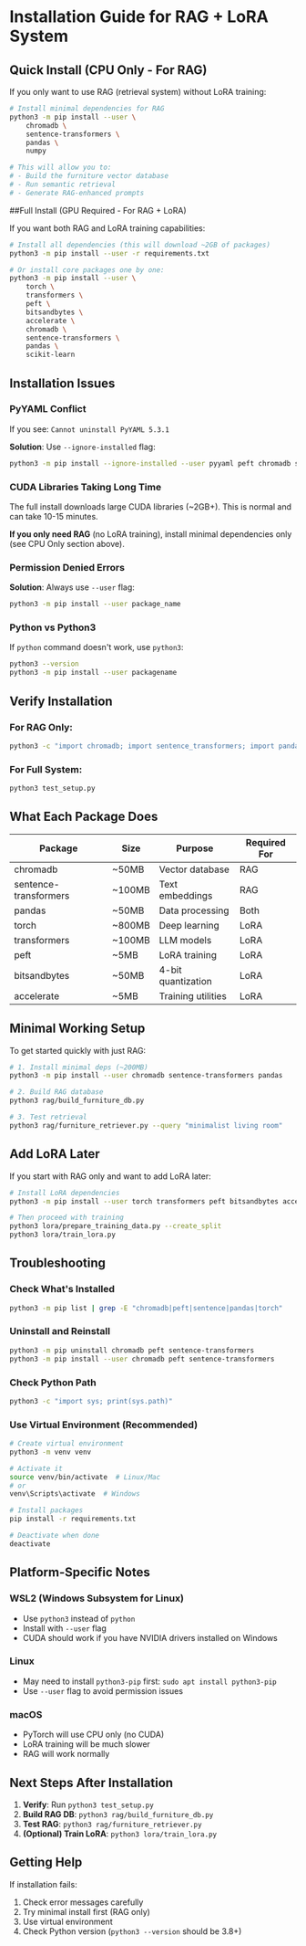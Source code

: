 # Installation Guide for RAG + LoRA System

## Quick Install (CPU Only - For RAG)

If you only want to use RAG (retrieval system) without LoRA training:

```bash
# Install minimal dependencies for RAG
python3 -m pip install --user \
    chromadb \
    sentence-transformers \
    pandas \
    numpy

# This will allow you to:
# - Build the furniture vector database
# - Run semantic retrieval
# - Generate RAG-enhanced prompts
```

##Full Install (GPU Required - For RAG + LoRA)

If you want both RAG and LoRA training capabilities:

```bash
# Install all dependencies (this will download ~2GB of packages)
python3 -m pip install --user -r requirements.txt

# Or install core packages one by one:
python3 -m pip install --user \
    torch \
    transformers \
    peft \
    bitsandbytes \
    accelerate \
    chromadb \
    sentence-transformers \
    pandas \
    scikit-learn
```

## Installation Issues

### PyYAML Conflict

If you see: `Cannot uninstall PyYAML 5.3.1`

**Solution**: Use `--ignore-installed` flag:
```bash
python3 -m pip install --ignore-installed --user pyyaml peft chromadb sentence-transformers pandas
```

### CUDA Libraries Taking Long Time

The full install downloads large CUDA libraries (~2GB+). This is normal and can take 10-15 minutes.

**If you only need RAG** (no LoRA training), install minimal dependencies only (see CPU Only section above).

### Permission Denied Errors

**Solution**: Always use `--user` flag:
```bash
python3 -m pip install --user package_name
```

### Python vs Python3

If `python` command doesn't work, use `python3`:
```bash
python3 --version
python3 -m pip install --user packagename
```

## Verify Installation

### For RAG Only:
```bash
python3 -c "import chromadb; import sentence_transformers; import pandas; print('RAG dependencies OK!')"
```

### For Full System:
```bash
python3 test_setup.py
```

## What Each Package Does

| Package | Size | Purpose | Required For |
|---------|------|---------|--------------|
| chromadb | ~50MB | Vector database | RAG |
| sentence-transformers | ~100MB | Text embeddings | RAG |
| pandas | ~50MB | Data processing | Both |
| torch | ~800MB | Deep learning | LoRA |
| transformers | ~100MB | LLM models | LoRA |
| peft | ~5MB | LoRA training | LoRA |
| bitsandbytes | ~50MB | 4-bit quantization | LoRA |
| accelerate | ~5MB | Training utilities | LoRA |

## Minimal Working Setup

To get started quickly with just RAG:

```bash
# 1. Install minimal deps (~200MB)
python3 -m pip install --user chromadb sentence-transformers pandas

# 2. Build RAG database
python3 rag/build_furniture_db.py

# 3. Test retrieval
python3 rag/furniture_retriever.py --query "minimalist living room"
```

## Add LoRA Later

If you start with RAG only and want to add LoRA later:

```bash
# Install LoRA dependencies
python3 -m pip install --user torch transformers peft bitsandbytes accelerate

# Then proceed with training
python3 lora/prepare_training_data.py --create_split
python3 lora/train_lora.py
```

## Troubleshooting

### Check What's Installed
```bash
python3 -m pip list | grep -E "chromadb|peft|sentence|pandas|torch"
```

### Uninstall and Reinstall
```bash
python3 -m pip uninstall chromadb peft sentence-transformers
python3 -m pip install --user chromadb peft sentence-transformers
```

### Check Python Path
```bash
python3 -c "import sys; print(sys.path)"
```

### Use Virtual Environment (Recommended)
```bash
# Create virtual environment
python3 -m venv venv

# Activate it
source venv/bin/activate  # Linux/Mac
# or
venv\Scripts\activate  # Windows

# Install packages
pip install -r requirements.txt

# Deactivate when done
deactivate
```

## Platform-Specific Notes

### WSL2 (Windows Subsystem for Linux)
- Use `python3` instead of `python`
- Install with `--user` flag
- CUDA should work if you have NVIDIA drivers installed on Windows

### Linux
- May need to install `python3-pip` first: `sudo apt install python3-pip`
- Use `--user` flag to avoid permission issues

### macOS
- PyTorch will use CPU only (no CUDA)
- LoRA training will be much slower
- RAG will work normally

## Next Steps After Installation

1. **Verify**: Run `python3 test_setup.py`
2. **Build RAG DB**: `python3 rag/build_furniture_db.py`
3. **Test RAG**: `python3 rag/furniture_retriever.py`
4. **(Optional) Train LoRA**: `python3 lora/train_lora.py`

## Getting Help

If installation fails:
1. Check error messages carefully
2. Try minimal install first (RAG only)
3. Use virtual environment
4. Check Python version (`python3 --version` should be 3.8+)

